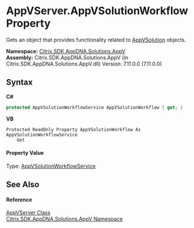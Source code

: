 # AppVServer.AppVSolutionWorkflow Property 
 

Gets an object that provides functionality related to <a href="ad5a9152-9645-edb1-417b-f558612fb137">AppVSolution</a> objects.

**Namespace:**&nbsp;<a href="a638ea88-d709-bd82-5735-d58961438ce5">Citrix.SDK.AppDNA.Solutions.AppV</a><br />**Assembly:**&nbsp;Citrix.SDK.AppDNA.Solutions.AppV (in Citrix.SDK.AppDNA.Solutions.AppV.dll) Version: 7.11.0.0 (7.11.0.0)

## Syntax

**C#**
```csharp
protected AppVSolutionWorkflowService AppVSolutionWorkflow { get; }
```

**VB**
```vbnet
Protected ReadOnly Property AppVSolutionWorkflow As AppVSolutionWorkflowService
	Get
```


#### Property Value
Type: <a href="0ceb68a8-1649-2531-c727-47255848706f">AppVSolutionWorkflowService</a>

## See Also


#### Reference
<a href="2d79869b-1a27-6121-b364-7f6216816c3f">AppVServer Class</a><br /><a href="a638ea88-d709-bd82-5735-d58961438ce5">Citrix.SDK.AppDNA.Solutions.AppV Namespace</a><br />